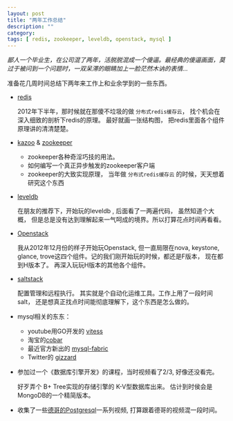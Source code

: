 ```yaml
---
layout: post
title: "两年工作总结"
description: ""
category: 
tags: [ redis, zookeeper, leveldb, openstack, mysql ]
---
```


_鄙人一个毕业生，在公司混了两年，活脱脱混成一个傻逼。最经典的傻逼画面，莫过于被问到一个问题时，一双呆滞的眼睛加上一脸茫然木讷的表情..._

准备花几周时间总结下两年来工作上和业余学到的一些东西。 

* [redis](https://github.com/antirez/redis)

  2012年下半年，那时候就在那傻不垃圾的做 `分布式redis缓存云`， 找个机会在深入细致的剖析下redis的原理。 最好就画一张结构图， 把redis里面各个组件原理讲的清清楚楚。

* [kazoo](https://github.com/python-zk/kazoo) & [zookeeper](https://github.com/apache/zookeeper)


  * zookeeper各种奇淫巧技的用法。
  * 如何编写一个真正异步触发的zookeeper客户端
  * zookeeper的大致实现原理， 当年做 `分布式redis缓存云` 的时候，天天想着研究这个东西

* [leveldb](https://github.com/basho/leveldb)


  在朋友的推荐下，开始玩的leveldb , 后面看了一两遍代码， 虽然知道个大概， 但是总是没有达到理解起来一气呵成的境界。所以打算花点时间再看看。 


* [Openstack](https://github.com/openstack)


  我从2012年12月份的样子开始玩Openstack, 但一直局限在nova, keystone, glance, trove这四个组件。记的我们刚开始玩的时候，都还是F版本， 现在都到H版本了。 再深入玩玩H版本的其他各个组件。


* [saltstack](https://github.com/saltstack/salt)


  配置管理和远程执行。 其实就是个自动化运维工具。工作上用了一段时间salt， 还是想真正找点时间能彻底理解下，这个东西是怎么做的。 


* mysql相关的东东： 


  * youtube用GO开发的 [vitess](https://github.com/youtube/vitess.git)
  * 淘宝的[cobar](https://github.com/alibaba/cobar.git)
  * 最近官方新出的 [mysql-fabric](http://dev.mysql.com/doc/mysql-utilities/1.4/en/fabric.html)
  * Twitter的 [gizzard](https://github.com/twitter/gizzard)


* 参加过一个《数据库引擎开发》的课程，当时视频看了2/3, 好像还没看完。


  好歹弄个 B+ Tree实现的存储引擎的 K-V型数据库出来。 估计到时侯会是MongoDB的一个精简版本。 


* 收集了一些[德哥的Postgresql](http://blog.163.com/digoal@126/blog/static/16387704020141229159715/)一系列视频, 打算跟着德哥的视频混一段时间。 

